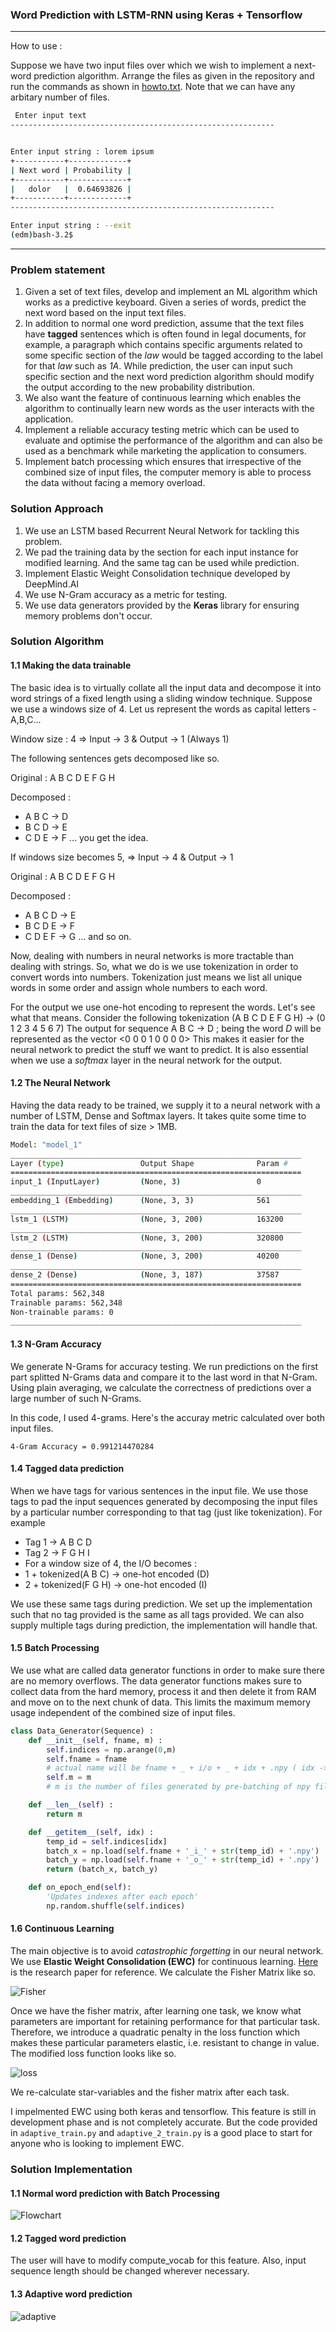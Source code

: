 ### Word Prediction with LSTM-RNN using Keras + Tensorflow

---------------------------------
How to use :

Suppose we have two input files over which we wish to implement a next-word prediction algorithm. Arrange the files as given in the repository and run the commands as shown in [howto.txt](https://github.com/deeptavker/Word_Prediction_RNN/blob/master/howto.txt). Note that we can have any arbitary number of files. 

```sh
 Enter input text
-----------------------------------------------------------


Enter input string : lorem ipsum
+-----------+-------------+
| Next word | Probability |
+-----------+-------------+
|   dolor   |  0.64693826 |
+-----------+-------------+
-----------------------------------------------------------

Enter input string : --exit
(edm)bash-3.2$ 
```
_______

### Problem statement

1. Given a set of text files, develop and implement an ML algorithm which works as a predictive keyboard. Given a series of words, predict the next word based on the input text files. 
2. In addition to normal one word prediction, assume that the text files have **tagged** sentences which is often found in legal documents, for example, a paragraph which contains specific arguments related to some specific section of the *law* would be tagged according to the label for that *law* such as *1A*. While prediction, the user can input such specific section and the next word prediction algorithm should modify the output according to the new probability distribution. 
3. We also want the feature of continuous learning which enables the algorithm to continually learn new words as the user interacts with the application. 
4. Implement a reliable accuracy testing metric which can be used to evaluate and optimise the performance of the algorithm  and can also be used as a benchmark while marketing the application to consumers. 
5. Implement batch processing which ensures that irrespective of the combined size of input files, the computer memory is able to process the data without facing a memory overload. 

### Solution Approach

1. We use an LSTM based Recurrent Neural Network for tackling this problem. 
2. We pad the training data by the section for each input instance for modified learning. And the same tag can be used while prediction. 
3. Implement Elastic Weight Consolidation technique developed by DeepMind.AI
4. We use N-Gram accuracy as a metric for testing. 
5. We use data generators provided by the **Keras** library for ensuring memory problems don't occur. 

### Solution Algorithm

#### 1.1 Making the data trainable 

The basic idea is to virtually collate all the input data and decompose it into word strings of a fixed length using a sliding window technique. Suppose we use a windows size of 4. Let us represent the words as capital letters - A,B,C...

Window size : 4 => Input -> 3 & Output -> 1 (Always 1)

The following sentences gets decomposed like so. 

Original : A B C D E F G H

Decomposed :
- A B C -> D
- B C D -> E
- C D E -> F
... you get the idea. 

If windows size becomes 5, => Input -> 4 & Output -> 1

Original : A B C D E F G H

Decomposed :
- A B C D -> E
- B C D E -> F
- C D E F -> G
... and so on. 

Now, dealing with numbers in neural networks is more tractable than dealing with strings. So, what we do is we use tokenization in order to convert words into numbers. Tokenization just means we list all unique words in some order and assign whole numbers to each word. 

For the output we use one-hot encoding to represent the words. Let's see what that means. 
Consider the following tokenization
(A B C D E F G H) -> (0 1 2 3 4 5 6 7)
The output for sequence A B C -> D ; being the word *D* will be represented as the vector <0 0 0 1 0 0 0 0> 
This makes it easier for the neural network to predict the stuff we want to predict. It is also essential when we use a *softmax* layer in the neural network for the output. 

#### 1.2 The Neural Network

Having the data ready to be trained, we supply it to a neural network with a number of LSTM, Dense and Softmax layers. It takes quite some time to train the data for text files of size > 1MB. 

```sh
Model: "model_1"
_________________________________________________________________
Layer (type)                 Output Shape              Param #   
=================================================================
input_1 (InputLayer)         (None, 3)                 0         
_________________________________________________________________
embedding_1 (Embedding)      (None, 3, 3)              561       
_________________________________________________________________
lstm_1 (LSTM)                (None, 3, 200)            163200    
_________________________________________________________________
lstm_2 (LSTM)                (None, 3, 200)            320800    
_________________________________________________________________
dense_1 (Dense)              (None, 3, 200)            40200     
_________________________________________________________________
dense_2 (Dense)              (None, 3, 187)            37587     
=================================================================
Total params: 562,348
Trainable params: 562,348
Non-trainable params: 0
_________________________________________________________________
```

#### 1.3 N-Gram Accuracy

We generate N-Grams for accuracy testing. We run predictions on the first part splitted N-Grams data and compare it to the last word in that N-Gram. Using plain averaging, we calculate the correctness of predictions over a large number of such N-Grams. 

In this code, I used 4-grams. Here's the accuray metric calculated over both input files.

`4-Gram Accuracy = 0.991214470284`

#### 1.4 Tagged data prediction

When we have tags for various sentences in the input file. We use those tags to pad the input sequences generated by decomposing the input files by a particular number corresponding to that tag (just like tokenization). For example

- Tag 1 -> A B C D 
- Tag 2 -> F G H I 
- For a window size of 4, the I/O becomes : 
- 1 + tokenized(A B C) -> one-hot encoded (D) 
- 2 + tokenized(F G H) -> one-hot encoded (I)

We use these same tags during prediction. We set up the implementation such that no tag provided is the same as all tags provided. We can also supply multiple tags during prediction, the implementation will handle that. 

#### 1.5 Batch Processing

We use what are called data generator functions in order to make sure there are no memory overflows. The data generator functions makes sure to collect data from the hard memory, process it and then delete it from RAM and move on to the next chunk of data. This limits the maximum memory usage independent of the combined size of input files. 

```python
class Data_Generator(Sequence) :
    def __init__(self, fname, m) :
        self.indices = np.arange(0,m)
        self.fname = fname
        # actual name will be fname + _ + i/o + _ + idx + .npy ( idx -> 0 to m-1 )
        self.m = m
        # m is the number of files generated by pre-batching of npy files

    def __len__(self) :
        return m

    def __getitem__(self, idx) :
        temp_id = self.indices[idx]
        batch_x = np.load(self.fname + '_i_' + str(temp_id) + '.npy')
        batch_y = np.load(self.fname + '_o_' + str(temp_id) + '.npy')
        return (batch_x, batch_y)

    def on_epoch_end(self):
        'Updates indexes after each epoch'
        np.random.shuffle(self.indices)
 ```

#### 1.6 Continuous Learning

The main objective is to avoid *catastrophic forgetting* in our neural network. We use **Elastic Weight Consolidation (EWC)** for continuous learning. [Here](https://arxiv.org/pdf/1612.00796.pdf) is the research paper for reference. We calculate the Fisher Matrix like so. 

![Fisher](/pics/fisher.jpeg)

Once we have the fisher matrix, after learning one task, we know what parameters are important for retaining performance for that particular task. Therefore, we introduce a quadratic penalty in the loss function which makes these particular parameters elastic, i.e. resistant to change in value. The modified loss function looks like so. 

![loss](/pics/loss_ewc.png)

We re-calculate star-variables and the fisher matrix after each task. 

I impelmented EWC using both keras and tensorflow. This feature is still in development phase and is not completely accurate. But the code provided in `adaptive_train.py` and `adaptive_2_train.py` is a good place to start for anyone who is looking to implement EWC.  

### Solution Implementation

#### 1.1 Normal word prediction with Batch Processing 

![Flowchart](/pics/flowchart.png)

#### 1.2 Tagged word prediction 

The user will have to modify compute_vocab for this feature. Also, input sequence length should be changed wherever necessary. 

#### 1.3 Adaptive word prediction

![adaptive](/pics/adaptive.png)





